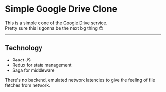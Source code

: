 # Simple Google Drive Clone

This is a simple clone of the [Google Drive](https://drive.google.com/drive/) service.  
Pretty sure this is gonna be the next big thing 😉

---

## Technology

- React JS
- Redux for state management
- Saga for middleware

There's no backend, emulated network latencies to give the feeling of file fetches from network.
